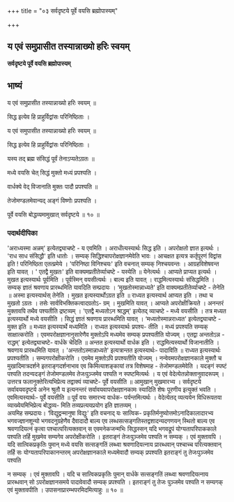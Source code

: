+++
title = "०३ सर्वदृष्टये पूर्वे वयसि ब्रह्मोपास्यम्"

+++


## य एवं समुप्रासीत तस्यान्नाख्यो हरिः स्वयम्

**सर्वदृष्टये पूर्वे वयसि ब्रह्मोपास्यम्**

## **भाष्यं**

य एवं समुप्रासीत तस्यान्नाख्यो हरिः स्वयम् ॥

सिद्ध इत्येव हि प्राहुर्विद्वांसः परिनिष्ठिताः ।

य एवं समुपासीत तस्यान्नाख्यो हरिः स्वयम् ॥

सिद्ध इत्येव हि प्राहुर्विद्वांसः परिनिष्ठिताः ।

यस्य तद् ब्रह्म संसिद्धं पूर्वं तेनाऽप्यतेऽग्रतः ॥

मध्ये वयसि चेत् सिद्धं मुक्तो मध्यं प्रपश्यति ।

वार्धक्ये वेद् विजानाति मुक्तः पादौ प्रपश्यति ॥

तेजोमण्डलमेवान्यद् अङ्गं विष्णोः प्रपश्यति ।

पूर्वे वयसि बोद्धव्यमामुखात् सर्वदृष्टये ॥ १० ॥

### **पदार्थदीपिका**

'अराध्यस्मा अन्नम्' इत्येतद्व्याचष्टे - य एवमिति । अराधीत्यस्यार्थः सिद्ध इति । अपरोक्षतो ज्ञात इत्यर्थः । 'राध साध संसिद्धौ' इति धातोः । सम्यक् सिद्धिश्चापरोक्षज्ञानमेवेति भावः । आचक्षत इत्यत्र कर्तृपूरणं विद्वांस इति ! परिनिष्ठिता एतत्प्रमेये । 'परिनिष्ठा विनिश्चयः' इति वचनात् सम्यक् निश्चयवन्तः । आग्रहविशेषवन्त इति यावत् । ' एतद्वै मुखतः' इति वाक्यमप्रतीतेर्व्याचष्टे - यस्येति ॥ येनेत्यर्थः । आप्यते प्राप्यत इत्यर्थः । मुखत इत्यस्यार्थः पूर्वमिति । पूर्वस्मिन् वयसीत्यर्थः । बाल्य इति यावत् । राद्धमित्यस्यार्थः संसिद्धमिति । सम्यक् ज्ञातं श्रवणाय प्रारब्धमिति यावदिति सम्प्रदायः । ‘मुखतोस्मान्नाध्यते' इति वाक्यमप्रतीतेर्व्याचष्टे - तेनेति ॥ अस्मा इत्यस्यार्थस् तेनेति । मुखत इत्यस्यार्थोऽग्रत इति ॥ राध्यत इत्यस्यार्थ आप्यत इति । तथा च मुखतो ऽग्रतः । तसेः सार्वविभक्तिकत्वादग्रतोऽ- ग्रम् । मुखमिति यावत् । आप्यते अपरोक्षीक्रियते । अनन्तरं मुक्तावपि तथैव पश्यतीति द्रष्टव्यम् । 'एतद्वै मध्यतोऽन श्राद्धम्' इत्येतद् व्याचष्टे - मध्ये वयसीति । तत्र मध्यत इत्यस्यार्थो मध्ये वयसीति । सिद्धं ज्ञातं श्रवणाय प्रारब्धमिति यावत् । ‘मध्यतोस्मान्नराध्यत' इत्येतद्व्याचष्टे - मुक्त इति ॥ मध्यत इत्यस्यार्थे मध्यमिति । राध्यत इत्यस्यार्थः प्रपश्य- तीति । मध्यं प्रपश्यति सम्यक् साक्षात्करोति । एवमपरोक्षज्ञानानुसारेणैव मुक्तोऽपि मध्यमेव सम्यक् प्रपश्यतीति योज्यम् । एतद्वा अन्ततोऽन्न - राद्धम्' इत्येतद्व्याचष्टे- वार्धके चेदिति ॥ अन्तत इत्यस्यार्थो वार्धक इति । राद्धमित्यस्यार्थो विजानातीति । श्रवणाय प्रारब्धमिति यावत् । 'अन्ततोऽस्मान्नाध्यते' इत्यत्रान्तत इत्यस्यार्थः- पादाविति ॥ राध्यत इत्यस्यार्थः प्रपश्यतीति । सम्यगपरोक्षीकरोति । एवमेव मुक्तोऽपि प्रपश्यतीति योज्यम् । नन्वेवमपरोक्षज्ञानकाले मुक्तौ च मुखादिमात्रदर्शने इतराङ्गदर्शनाभाव एव किमित्याशङ्कायां तत्र विशेषमाह - तेजोमण्डलमेवेति । यदङ्गं स्पष्टं पश्यति तदन्यदङ्गं तेजोमण्डलमेव तेजःपुञ्जमेव पश्यति न स्पष्टमित्यर्थः । य एवं वेदेत्येतन्नोक्तानुवादरूपम् । उत्तरत्र फलानुक्तेरित्यभिप्रेत्य तद्वाक्यं व्याचष्टे- पूर्वे वयसीति ॥ आमुखान् मुखमारभ्य । सर्वदृष्टये सर्वावयवदृष्टये अनेन श्रुतौ य इत्यनन्तरं सर्वावयवापरोक्षज्ञानकामः स्यादिति शेषः पूरणीय इत्युक्तं भवति । एवमित्यस्यार्थः- पूर्वे वयसीति ॥ पूर्वं वयः समारभ्य वार्धक- पर्यन्तमित्यर्थः । वेदेत्येतद् व्यत्ययेन विधिरूपतया व्याख्येयमिभिप्रेत्य बोद्धव्य- मिति तव्यप्रत्ययप्रयोग इति ज्ञातव्यम् ।  
अयमिह सम्प्रदायः। ‘विद्युद्वन्मानुषा विद्युः' इति वचनाद् यः सात्विक- प्रकृतिर्मनुष्योत्तमोऽनादिकालादारभ्य भगवज्ज्ञानशून्यो भगवदनुग्रहेणैव दैवादादौ बाल्य एव लब्धसत्सङ्गतिस्तद्वशादन्यदगणयन् स्थितो बाल्य एव श्रवणादियत्नं कृत्वा पश्चात्परित्यक्तवान् स एवमनेकजन्मभिः सिद्धस्सन् यदि भगवद्रूपं योग्यतापरिपाककाले पश्यति तर्हि मुखमेव सम्यगेव अपरोक्षीकरोति । इतराङ्गं तेजःपुञ्जमेव पश्यति न सम्यक् । एवं मुक्तावपि । यदि सात्विकप्रकृतिः पुमान् मध्ये वयसि सत्सङ्गतिं लब्ध्वा श्रवणादियत्नाय प्रारब्धवान् पश्चाच्च परित्यक्तवान् तर्हि सः योग्यतापरिपाकानन्तरम् अपरोक्षज्ञानकाले मध्यमेवादौ सम्यक् प्रपश्यति इतराङ्गं तु तेजःपुञ्जमेव पश्यति

न सम्यक् । एवं मुक्तावपि । यदि च सात्विकप्रकृतिः पुमान् वार्धके सत्सङ्गतिं लब्ध्वा श्रवणादियत्नाय प्रारब्धवान् सो ऽपरोक्षज्ञानसमये पादावेवादौ सम्यक् प्रपश्यति । इतराङ्गं तु तेजः पुञ्जमेव पश्यति न सम्यगक् एवं मुक्तावपीति । उपासनाप्रारम्भपरमिदमित्याहुः ॥ १० ॥

